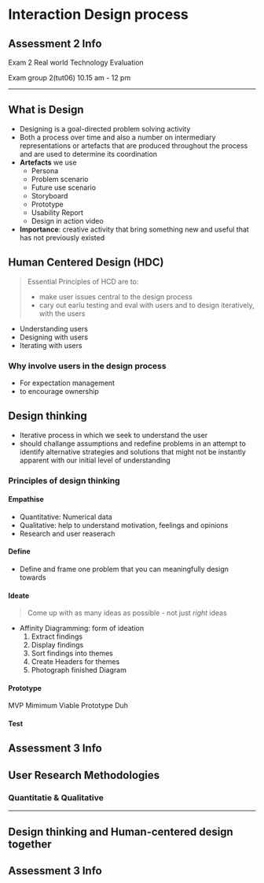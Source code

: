 # Interaction Design process

## Assessment 2 Info

Exam 2 Real world Technology Evaluation

Exam group 2(tut06) 10.15 am - 12 pm

---

## What is Design

- Designing is a goal-directed problem solving activity
- Both a process over time and also a number on intermediary representations or artefacts that are produced throughout the process and are used to determine its coordination
- **Artefacts** we use
  - Persona
  - Problem scenario
  - Future use scenario
  - Storyboard
  - Prototype
  - Usability Report
  - Design in action video
- **Importance**: creative activity that bring something new and useful that has not previously existed

## Human Centered Design (HDC)

> Essential Principles of HCD are to:
>
> - make user issues central to the design process
> - cary out earlu testing and eval with users and to design iteratively, with the users

- Understanding users
- Designing with users
- Iterating with users

### Why involve users in the design process

- For expectation management
- to encourage ownership

## Design thinking

- Iterative process in which we seek to understand the user
- should challange assumptions and redefine problems in an attempt to identify alternative strategies and solutions that might not be instantly apparent with our initial level of understanding

### Principles of design thinking

#### Empathise

- Quantitative: Numerical data
- Qualitative: help to understand motivation, feelings and opinions
- Research and user reaserach

#### Define

- Define and frame one problem that you can meaningfully design towards

#### Ideate

> Come up with as many ideas as possible - not just *right* ideas

- Affinity Diagramming: form of ideation
  1. Extract findings
  2. Display findings
  3. Sort findings into themes
  4. Create Headers for themes
  5. Photograph finished Diagram

#### Prototype

MVP Mimimum Viable Prototype Duh
  
#### Test



## Assessment 3 Info

## User Research Methodologies

### Quantitatie & Qualitative

---

## Design thinking and Human-centered design together

## Assessment 3 Info

